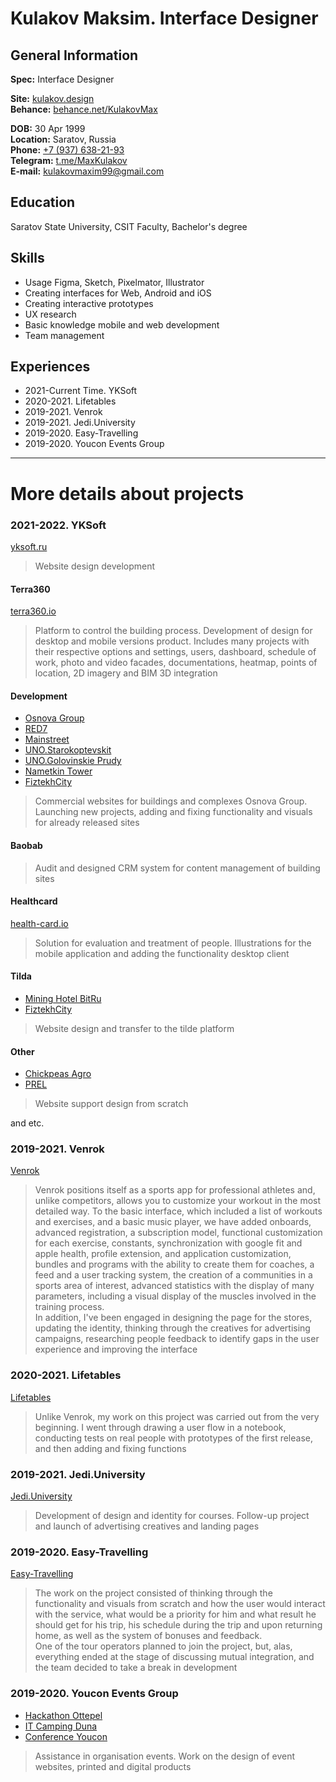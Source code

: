 # Kulakov Maksim. Interface Designer  
## General Information
**Spec:** Interface Designer  

**Site:** [kulakov.design](https://kulakov.design)  
**Behance:** [behance.net/KulakovMax](https://www.behance.net/KulakovMax)  

**DOB:** 30 Apr 1999  
**Location:** Saratov, Russia  
**Phone:** [+7 (937) 638-21-93](tel:+79376382193)  
**Telegram:** [t.me/MaxKulakov](https://t.me/MaxKulakov)  
**E-mail:** [kulakovmaxim99@gmail.com](mailto:kulakovmaxim99@gmail.com)


## Education
Saratov State University, CSIT Faculty, Bachelor's degree


## Skills
- Usage Figma, Sketch, Pixelmator, Illustrator
- Creating interfaces for Web, Android and iOS
- Creating interactive prototypes
- UX research
- Basic knowledge mobile and web development
- Team management


## Experiences
- 2021-Current Time. YKSoft
- 2020-2021. Lifetables
- 2019-2021. Venrok
- 2019-2021. Jedi.University
- 2019-2020. Easy-Travelling
- 2019-2020. Youcon Events Group


---


# More details about projects
### 2021-2022. YKSoft
[yksoft.ru](https://yksoft.ru)

> Website design development


#### Terra360
[terra360.io](https://terra360.io)

> Platform to control the building process. Development of design for desktop and mobile versions product. Includes many projects with their respective options and settings, users, dashboard, schedule of work, photo and video facades, documentations, heatmap, points of location, 2D imagery and BIM 3D integration


#### Development
- [Osnova Group](https://gk-osnova.ru)  
- [RED7](https://red-7.ru)  
- [Mainstreet](https://zk-mainstreet.ru)
- [UNO.Starokoptevskit](https://uno.moscow/starokoptevskij/)
- [UNO.Golovinskie Prudy](https://uno.moscow/golovinskie-prudy/)
- [Nametkin Tower](https://nametkin-tower.ru)
- [FiztekhCity](https://fizteh.city)

> Commercial websites for buildings and complexes Osnova Group. Launching new projects, adding and fixing functionality and visuals for already released sites


#### Baobab
> Audit and designed CRM system for content management of building sites


#### Healthcard
[health-card.io](https://health-card.io)  

> Solution for evaluation and treatment of people. Illustrations for the mobile application and adding the functionality desktop client


#### Tilda
- [Mining Hotel BitRu](https://bitru.pro)
- [FiztekhCity](http://phystech.tilda.ws)

> Website design and transfer to the tilde platform


#### Other
- [Chickpeas Agro](https://chickpeas-agro.com)  
- [PREL](https://prel.ru)

> Website support design from scratch

and etc.  


### 2019-2021. Venrok
[Venrok](https://apps.apple.com/il/app/venrok-workouts/id1479561440)  
> Venrok positions itself as a sports app for professional athletes and, unlike competitors, allows you to customize your workout in the most detailed way. To the basic interface, which included a list of workouts and exercises, and a basic music player, we have added onboards, advanced registration, a subscription model, functional customization for each exercise, constants, synchronization with google fit and apple health, profile extension, and application customization, bundles and programs with the ability to create them for coaches, a feed and a user tracking system, the creation of a communities in a sports area of ​​interest, advanced statistics with the display of many parameters, including a visual display of the muscles involved in the training process.  
In addition, I've been engaged in designing the page for the stores, updating the identity, thinking through the creatives for advertising campaigns, researching people feedback to identify gaps in the user experience and improving the interface


### 2020-2021. Lifetables
[Lifetables](https://apps.apple.com/us/app/lifetables-motivation-habits/id1527590620)  
> Unlike Venrok, my work on this project was carried out from the very beginning. I went through drawing a user flow in a notebook, conducting tests on real people with prototypes of the first release, and then adding and fixing functions


### 2019-2021. Jedi.University
[Jedi.University](https://jedi.university)
> Development of design and identity for courses. Follow-up project and launch of advertising creatives and landing pages


### 2019-2020. Easy-Travelling
[Easy-Travelling](https://www.behance.net/gallery/99601179/Easy-Travelling)
> The work on the project consisted of thinking through the functionality and visuals from scratch and how the user would interact with the service, what would be a priority for him and what result he should get for his trip, his schedule during the trip and upon returning home, as well as the system of bonuses and feedback.  
One of the tour operators planned to join the project, but, alas, everything ended at the stage of discussing mutual integration, and the team decided to take a break in development


### 2019-2020. Youcon Events Group
- [Hackathon Ottepel](https://ottepel.youcon.ru/)
- [IT Camping Duna](http://dune.youcon.ru/)
- [Conference Youcon](https://youcon.ru)

> Assistance in organisation events. Work on the design of event websites, printed and digital products
